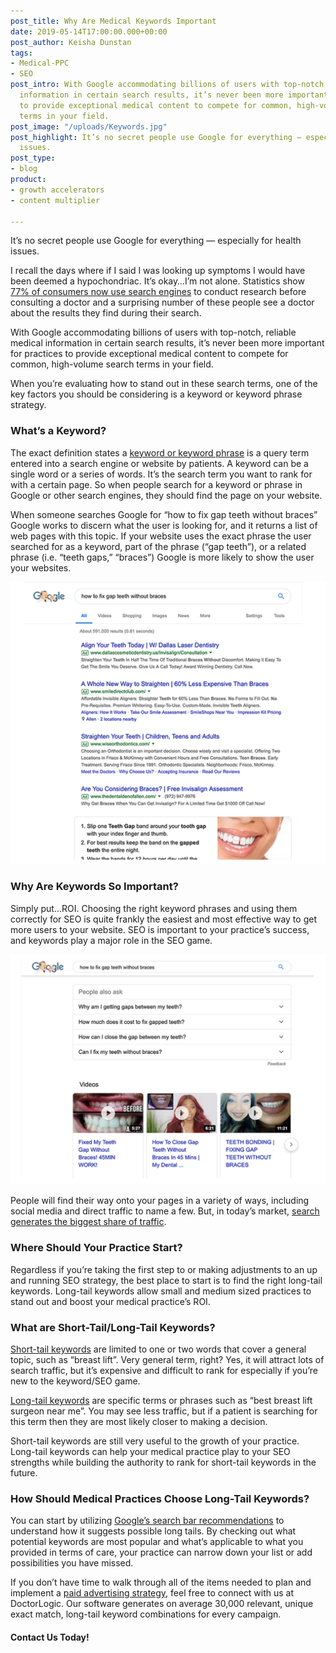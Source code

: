 ```yaml
---
post_title: Why Are Medical Keywords Important
date: 2019-05-14T17:00:00.000+00:00
post_author: Keisha Dunstan
tags:
- Medical-PPC
- SEO
post_intro: With Google accommodating billions of users with top-notch, reliable medical
  information in certain search results, it’s never been more important for practices
  to provide exceptional medical content to compete for common, high-volume search
  terms in your field.
post_image: "/uploads/Keywords.jpg"
post_highlight: It’s no secret people use Google for everything — especially for health
  issues.
post_type:
- blog
product:
- growth accelerators
- content multiplier

---
```

It’s no secret people use Google for everything — especially for health issues.

I recall the days where if I said I was looking up symptoms I would have been deemed a hypochondriac. It’s okay…I’m not alone. Statistics show [77% of consumers now use search engines](https://searchengineland.com/77-percent-of-online-health-seekers-start-at-search-engines-pew-study-145105) to conduct research before consulting a doctor and a surprising number of these people see a doctor about the results they find during their search.

With Google accommodating billions of users with top-notch, reliable medical information in certain search results, it’s never been more important for practices to provide exceptional medical content to compete for common, high-volume search terms in your field.

When you’re evaluating how to stand out in these search terms, one of the key factors you should be considering is a keyword or keyword phrase strategy.

### What’s a Keyword?

The exact definition states a [keyword or keyword phrase](https://moz.com/learn/seo/what-are-keywords) is a query term entered into a search engine or website by patients. A keyword can be a single word or a series of words. It’s the search term you want to rank for with a certain page. So when people search for a keyword or phrase in Google or other search engines, they should find the page on your website.

When someone searches Google for “how to fix gap teeth without braces” Google works to discern what the user is looking for, and it returns a list of web pages with this topic. If your website uses the exact phrase the user searched for as a keyword, part of the phrase (“gap teeth”), or a related phrase (i.e. “teeth gaps,” “braces”) Google is more likely to show the user your websites.

![](/uploads/Keywords1.jpg)

### Why Are Keywords So Important?

Simply put…ROI. Choosing the right keyword phrases and using them correctly for SEO is quite frankly the easiest and most effective way to get more users to your website. SEO is important to your practice’s success, and keywords play a major role in the SEO game.

![](/uploads/Keywords2.jpg)

People will find their way onto your pages in a variety of ways, including social media and direct traffic to name a few. But, in today’s market, [search generates the biggest share of traffic](https://www.businessinsider.com/search-engines-more-traffic-publishers-social-media-2017-2018-2).

### Where Should Your Practice Start?

Regardless if you’re taking the first step to or making adjustments to an up and running SEO strategy, the best place to start is to find the right long-tail keywords. Long-tail keywords allow small and medium sized practices to stand out and boost your medical practice’s ROI.

### What are Short-Tail/Long-Tail Keywords?

[Short-tail keywords](https://mechanised.co.uk/seo/short-tail-vs-long-tail-keywords/) are limited to one or two words that cover a general topic, such as “breast lift”. Very general term, right? Yes, it will attract lots of search traffic, but it’s expensive and difficult to rank for especially if you’re new to the keyword/SEO game.

[Long-tail keywords](https://www.wordstream.com/long-tail-keywords) are specific terms or phrases such as “best breast lift surgeon near me”. You may see less traffic, but if a patient is searching for this term then they are most likely closer to making a decision.

Short-tail keywords are still very useful to the growth of your practice. Long-tail keywords can help your medical practice play to your SEO strengths while building the authority to rank for short-tail keywords in the future.

### How Should Medical Practices Choose Long-Tail Keywords?

You can start by utilizing [Google’s search bar recommendations](https://www.blog.google/products/search/how-google-autocomplete-works-search/) to understand how it suggests possible long tails. By checking out what potential keywords are most popular and what’s applicable to what you provided in terms of care, your practice can narrow down your list or add possibilities you have missed.

If you don’t have time to walk through all of the items needed to plan and implement a [paid advertising strategy](https://doctorlogic.com/services/ppc/), feel free to connect with us at DoctorLogic. Our software generates on average 30,000 relevant, unique exact match, long-tail keyword combinations for every campaign.

#### Contact Us Today!